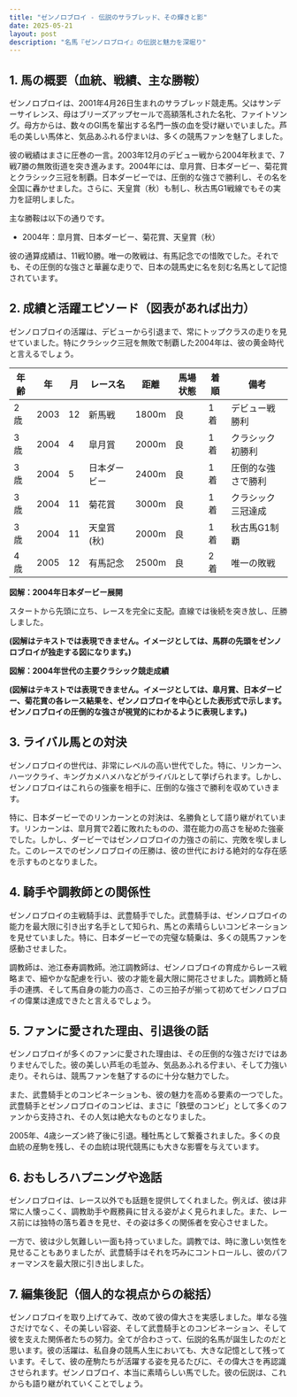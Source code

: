```yaml
---
title: "ゼンノロブロイ - 伝説のサラブレッド、その輝きと影"
date: 2025-05-21
layout: post
description: "名馬『ゼンノロブロイ』の伝説と魅力を深堀り"
---
```


## 1. 馬の概要（血統、戦績、主な勝鞍）

ゼンノロブロイは、2001年4月26日生まれのサラブレッド競走馬。父はサンデーサイレンス、母はブリーズアップセールで高額落札された名牝、ファイトソング。母方からは、数々のGI馬を輩出する名門一族の血を受け継いでいました。芦毛の美しい馬体と、気品あふれる佇まいは、多くの競馬ファンを魅了しました。

彼の戦績はまさに圧巻の一言。2003年12月のデビュー戦から2004年秋まで、7戦7勝の無敗街道を突き進みます。2004年には、皐月賞、日本ダービー、菊花賞とクラシック三冠を制覇。日本ダービーでは、圧倒的な強さで勝利し、その名を全国に轟かせました。さらに、天皇賞（秋）も制し、秋古馬G1戦線でもその実力を証明しました。

主な勝鞍は以下の通りです。

* 2004年：皐月賞、日本ダービー、菊花賞、天皇賞（秋）

彼の通算成績は、11戦10勝。唯一の敗戦は、有馬記念での惜敗でした。それでも、その圧倒的な強さと華麗な走りで、日本の競馬史に名を刻む名馬として記憶されています。


## 2. 成績と活躍エピソード（図表があれば出力）

ゼンノロブロイの活躍は、デビューから引退まで、常にトップクラスの走りを見せていました。特にクラシック三冠を無敗で制覇した2004年は、彼の黄金時代と言えるでしょう。

| 年齢 | 年 | 月 | レース名 | 距離 | 馬場状態 | 着順 | 備考 |
|---|---|---|---|---|---|---|---|
| 2歳 | 2003 | 12 | 新馬戦 | 1800m | 良 | 1着 | デビュー戦勝利 |
| 3歳 | 2004 | 4 | 皐月賞 | 2000m | 良 | 1着 | クラシック初勝利 |
| 3歳 | 2004 | 5 | 日本ダービー | 2400m | 良 | 1着 | 圧倒的な強さで勝利 |
| 3歳 | 2004 | 11 | 菊花賞 | 3000m | 良 | 1着 | クラシック三冠達成 |
| 3歳 | 2004 | 11 | 天皇賞(秋) | 2000m | 良 | 1着 | 秋古馬G1制覇 |
| 4歳 | 2005 | 12 | 有馬記念 | 2500m | 良 | 2着 | 唯一の敗戦 |


**図解：2004年日本ダービー展開**

スタートから先頭に立ち、レースを完全に支配。直線では後続を突き放し、圧勝しました。

**(図解はテキストでは表現できません。イメージとしては、馬群の先頭をゼンノロブロイが独走する図になります。)**

**図解：2004年世代の主要クラシック競走成績**

**(図解はテキストでは表現できません。イメージとしては、皐月賞、日本ダービー、菊花賞の各レース結果を、ゼンノロブロイを中心とした表形式で示します。ゼンノロブロイの圧倒的な強さが視覚的にわかるように表現します。)**


## 3. ライバル馬との対決

ゼンノロブロイの世代は、非常にレベルの高い世代でした。特に、リンカーン、ハーツクライ、キングカメハメハなどがライバルとして挙げられます。しかし、ゼンノロブロイはこれらの強豪を相手に、圧倒的な強さで勝利を収めていきます。

特に、日本ダービーでのリンカーンとの対決は、名勝負として語り継がれています。リンカーンは、皐月賞で2着に敗れたものの、潜在能力の高さを秘めた強豪でした。しかし、ダービーではゼンノロブロイの力強さの前に、完敗を喫しました。このレースでのゼンノロブロイの圧勝は、彼の世代における絶対的な存在感を示すものとなりました。


## 4. 騎手や調教師との関係性

ゼンノロブロイの主戦騎手は、武豊騎手でした。武豊騎手は、ゼンノロブロイの能力を最大限に引き出す名手として知られ、馬との素晴らしいコンビネーションを見せていました。特に、日本ダービーでの完璧な騎乗は、多くの競馬ファンを感動させました。

調教師は、池江泰寿調教師。池江調教師は、ゼンノロブロイの育成からレース戦略まで、細やかな配慮を行い、彼の才能を最大限に開花させました。調教師と騎手の連携、そして馬自身の能力の高さ、この三拍子が揃って初めてゼンノロブロイの偉業は達成できたと言えるでしょう。


## 5. ファンに愛された理由、引退後の話

ゼンノロブロイが多くのファンに愛された理由は、その圧倒的な強さだけではありませんでした。彼の美しい芦毛の毛並み、気品あふれる佇まい、そして力強い走り。それらは、競馬ファンを魅了するのに十分な魅力でした。

また、武豊騎手とのコンビネーションも、彼の魅力を高める要素の一つでした。武豊騎手とゼンノロブロイのコンビは、まさに「鉄壁のコンビ」として多くのファンから支持され、その人気は絶大なものとなりました。

2005年、4歳シーズン終了後に引退。種牡馬として繋養されました。多くの良血統の産駒を残し、その血統は現代競馬にも大きな影響を与えています。


## 6. おもしろハプニングや逸話

ゼンノロブロイは、レース以外でも話題を提供してくれました。例えば、彼は非常に人懐っこく、調教助手や厩務員に甘える姿がよく見られました。また、レース前には独特の落ち着きを見せ、その姿は多くの関係者を安心させました。

一方で、彼は少し気難しい一面も持っていました。調教では、時に激しい気性を見せることもありましたが、武豊騎手はそれを巧みにコントロールし、彼のパフォーマンスを最大限に引き出しました。


## 7. 編集後記（個人的な視点からの総括）

ゼンノロブロイを取り上げてみて、改めて彼の偉大さを実感しました。単なる強さだけでなく、その美しい容姿、そして武豊騎手とのコンビネーション、そして彼を支えた関係者たちの努力。全てが合わさって、伝説的名馬が誕生したのだと思います。彼の活躍は、私自身の競馬人生においても、大きな記憶として残っています。そして、彼の産駒たちが活躍する姿を見るたびに、その偉大さを再認識させられます。ゼンノロブロイ、本当に素晴らしい馬でした。彼の伝説は、これからも語り継がれていくことでしょう。

